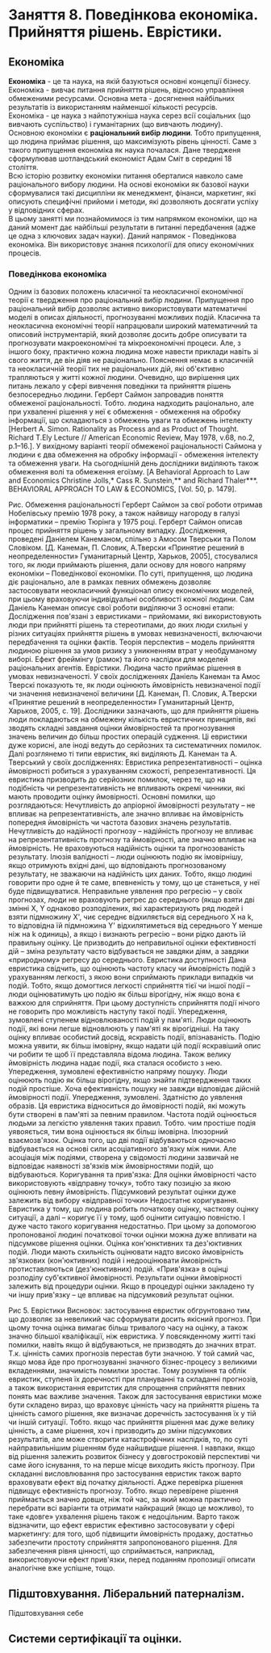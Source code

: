 # Заняття 8. Поведінкова економіка. Прийняття рішень. Еврістики.
## Економіка
**Економіка** - це та наука, на якій базуються основні концепції бізнесу. Економіка - вивчає питання прийняття рішень, відносно управління обмеженими ресурсами. Основна мета - досягнення найбільних результатів із використанням найменшої кількості ресурсів.  
Економіка - це наука з найпотужніша наука серез всії соціальних (що вивчають суспільство) і гуманітарних (що вивчають людину).  
Основною економіки є **раціональний вибір людини**. Тобто припущення, що людина приймає рішення, що максимізують рівень цінності. Саме з такого припущення економіка як наука почалася. Дане твердженя сформулював шотландський економіст Адам Сміт в середині 18 століття.  
Всю історію розвитку економіки питання оберталися навколо саме раціонального вибору людини.  На основі економіки як базової науки сформувалися такі дисципліни як менеджмент, фінанси, маркетинг, які описують специфічні прийоми і методи, які дозволяють досягати успіху у відповідних сферах.  
В цьому занятті ми познайомимося із тим напрямком економіки, що на даний момент дає найбільші результати в питанні передбачення (адже це одна з ключових задач науки). Даний напрямок - Поведінкова економіка. Він використовує знання психології для опису економічних процесів.

### Поведінкова економіка
Одним із базових положень класичної та неокласичної економічної теорії є твердження про раціональний вибір людини. Припущення про раціональний вибір дозволяє активно використовувати математичні моделі в описах діяльності, прогнозуванні можливих подій.
Класична та неокласична економічні теорії напрацювали широкий математичний та описовий інструментарій, який дозволяє досить добре описувати та прогнозувати макроекономічні та мікроекономічні процеси.
Але, з іншого боку, практично кожна людина може навести приклади навіть зі свого життя, де він діяв не раціонально. Пояснення немає в класичній та неокласичній теорії тих не раціональних дій, які об'єктивно трапляються у житті кожної людини.
Очевидно, що вирішення цих питань лежало у сфері вивчення поведінки та прийняття рішень безпосередньо людини.
Герберт Саймон запровадив поняття обмеженої раціональності. Тобто. людина надходить раціонально, але при ухваленні рішення у неї є обмеження - обмеження на обробку інформації, що складаються з обмежень уваги та обмежень інтелекту
 [Herbert A. Simon. Rationality as Process and as Product of Thought. Richard T.Ely Lecture // American Economic Review, May 1978, v.68, no.2, p.1–16.].
У вихідному варіанті теорії обмеженої раціональності Саймона у людини є два обмеження на обробку інформації - обмеження інтелекту та обмеження уваги. На сьогоднішній день дослідники виділяють також обмеження волі та обмеження егоїзму. [A Behavioral Approach to Law and Economics Christine Jolls,* Cass R. Sunstein,** and Richard Thaler***. BEHAVIORAL APPROACH TO LAW & ECONOMICS, [Vol. 50, p. 1479].

Рис. Обмеження раціональності
	Герберт Саймон за свої роботи отримав Нобелівську премію 1978 року, а також найвищу нагороду в галузі інформатики – премію Тюрінга у 1975 році.
Герберт Саймон описав процес прийняття рішень у загальному випадку. Дослідження, проведені Даніелем Канеманом, спільно з Амосом Тверськи та Полом Словіком. [Д. Канеман, П. Словик, А.Тверски «Принятие решений в неопределенности» Гуманитарный Центр, Харьков, 2005], стосувалися того, як люди приймають рішення, дали основу для нового напряму економіки – Поведінкової економіки. По суті, припущення, що людина діє раціонально, але в рамках певних обмежень дозволяє застосовувати неокласичний функціонал опису економічних моделей, при цьому враховуючи індивідуальні особливості кожної людини.
Сам Даніель Канеман описує свої роботи виділяючи 3 основні етапи:
Дослідження пов'язані з евристиками – прийомами, які використовують люди при прийнятті рішень та стереотипами, до яких люди схильні у різних ситуаціях прийняття рішень в умовах невизначеності, включаючи передбачення та оцінки фактів.
Теорія перспектив – модель прийняття людиною рішення за умов ризику з уникненням втрат у необдуманому виборі.
Ефект фреймінгу (рамок) та його наслідки для моделей раціональних агентів.
Еврістики.
	Людина часто приймає рішення в умовах невизначеності. У своїх дослідженнях Даніель Канеман та Амос Тверскі показують те, як люди оцінюють ймовірність невизначеної події чи значення невизначеної величини [Д. Канеман, П. Словик, А.Тверски «Принятие решений в неопределенности» Гуманитарный Центр, Харьков, 2005, c. 19]. Дослідники зазначають, що для прийняття рішень люди покладаються на обмежену кількість евристичних принципів, які зводять складні завдання оцінки ймовірностей та прогнозування значень величин до більш простих операцій судження. Ці евристики дуже корисні, але іноді ведуть до серйозних та систематичних помилок.
	Далі розглянемо ті типи евристик, які виділяють Д. Канеман та А. Тверський у своїх дослідженнях:
Евристика репрезентативності – оцінка ймовірності робиться з урахуванням схожості, репрезентативності. Ця евристика призводить до серйозних помилок, через те, що на подібність чи репрезентативність не впливають окремі чинники, які мають проводити оцінку ймовірності. Основні помилки, що розглядаються:
Нечутливість до апріорної ймовірності результату – не впливає на репрезентативність, але значно впливає на ймовірність попередня ймовірність чи частота базових значень результатів.
Нечутливість до надійності прогнозу – надійність прогнозу не впливає на репрезентативність прогнозу та ймовірності, але значно впливає на ймовірність. Не враховуються надійність оцінки та прогнозованість результату.
Ілюзія валідності – люди оцінюють подію як імовірнішу, якщо отримують вхідні дані, що відповідають прогнозованому результату, не зважаючи на надійність цих даних. Тобто, якщо людині говорити про одне й те саме, впевненість у тому, що це станеться, у неї буде підвищуватися.
Неправильне уявлення про регресію – у своїх прогнозах, люди не враховують регрес до середнього (якщо взяти дві змінні X, Y однаково розподілених, які характеризують ряд людей і взяти підмножину X', чиє середнє відхиляється від середнього X на k, то відповідна їй підмножина Y' відхилятиметься від середнього Y менше ніж на k одиниць), а  якщо і визнають регресію – вони рідко дають їй правильну оцінку. Це призводить до неправильної оцінки ефективності дій – зміна результату часто відбувається не завдяки діям, а завдяки «природному» регресу до середнього.
Евристика доступності
Дана евристика свідчить, що оцінюють частоту класу чи ймовірність подій з урахуванням легкості, з якою вони сприймають приклади випадків чи подій. Тобто, якщо домогтися легкості сприйняття тієї чи іншої події – люди оцінюватимуть цю подію як більш вірогідну, ніж якщо вона є важкою для сприйняття. При цьому доступність сприйняття події нічого не говорить про можливість наступу такої події.
Упередження, зумовлені ступенем відновлюваності подій у пам'яті. Люди оцінюють події, які вони легше відновлюють у пам'яті як вірогідніші. На таку оцінку впливає особистий досвід, яскравість події, впізнаваність. Подію можна уявити, як більш імовірну, якщо надати цій події яскравіший опис чи робити те щоб її представляла відома людина. Також велику ймовірність людина надає події, яка сталася особисто з нею.
Упередження, зумовлені ефективністю напряму пошуку. Люди оцінюють подію як більш вірогідну, якщо знайти підтвердження таких подій простіше. Хоча ефективність пошуку не завжди відповідає дійсній ймовірності події.
Упередження, зумовлені. Здатністю до уявлення образів. Ця евристика відноситься до ймовірності подій, які можуть бути створені в пам'яті за певним правилом. Частота подій оцінюється людьми за легкістю уявлення таких правил. Тобто. чим простіше подія уявояється, тим вона оцінюється як більш імовірна.
Ілюзорний взаємозв'язок. Оцінка того, що дві події відбуваються одночасно відбувається на основі сили асоціативного зв'язку між ними. Але асоціація між подіями, створена у свідомості людини зазвичай не відповідає наявності зв'язків між ймовірностями подій, що відбуваються.
Коригування та прив'язка:
Для оцінки ймовірності часто використовують «відправну точку», тобто таку позицію за якою оцінюють певну ймовірність. Підсумковий результат оцінки дуже залежить від вибору «відправної точки»
Недостатнє коригування. Евристика у тому, що людина робить початкову оцінку, часткову оцінку ситуації, а далі – коригує її у тому, щоб оцінити ситуацію повністю. І дуже часто такого коригування недостатньо. При цьому за допомогою пропонованої людині початкової точки оцінки можна дуже впливати на підсумкове рішення оцінки.
Оцінка кон'юнктивних та дез'юктивних подій. Люди мають схильність оцінювати надто високо ймовірність зв'язкових (кон'юктивних) подій і недооцінювати ймовірність протиставляються (дез'юнктивних) подій.
«Прив'язка» в оцінці розподілу суб'єктивної ймовірності. Результати оцінки ймовірності залежить від процедури оцінки. Якщо в процедурі оцінки закладено ту чи іншу прив'язку – це впливає на підсумковий результат оцінки.

Рис 5. Еврістики
Висновок: застосування евристик обгрунтовано тим, що дозволяє за невеликий час сформувати досить якісний прогноз. При цьому точна оцінка вимагає більш тривалого часу на оцінку, а також значно більшої кваліфікації, ніж евристика. У повсякденному житті такі помилки, навіть якщо й відбуваються, не призводять до значних втрат. Т.к. цінність самих прогнозів перестав бути значною.
У той самий час, якщо мова йде про прогнозуванні значного бізнес-процесу з великими вкладеннями, значимість помилки зростає. Тому розуміння та облік евристик, ступеня їх доречності при плануванні та складанні прогнозів, а також використання евритстик для спрощення сприйняття певних понять має важливе значення.
Також для застосування евристики може бути складено вираз, що враховує цінність часу на прийняття рішень та цінність самого рішення, яке визначає доречність застосування їх у тій чи іншій ситуації.
Тобто. якщо час прийняття рішення має дуже велику цінність, а саме рішення, хоч і призводить до зміни підсумкових результатів, але може створити катастрофічних наслідків, то, по суті найправильнішим рішенням буде найшвидше рішення. І навпаки, якщо від рішення залежить розвиток бізнесу у довгостроковій перспективі чи саме його існування, то на перше місце виходить якість прогнозу.
При складанні висловлювання про застосування евристик також варто враховувати ефект від початку діяльності. Адже перевірка рішення підвищує ефективність прогнозу. Тобто. якщо перевірене рішення приймається значно довше, ніж той час, за який можна практично перебрати всі варіанти та отримати найкращий (якщо це можливо), то таке «довге» ухвалення рішень також є недоцільним.
Варто також відзначити, що ефект евристик ефективно застосовувати у сфері маркетингу: для того, щоб підвищити ймовірність продажу, достатньо забезпечити простоту сприйняття запропонованого рішення.
Для забезпечення рівня цінності, що сприймається, наприклад, використовуючи ефект прив'язки, перед поданням пропозиції описати аналогічне вже успішне, тощо.





## Підштовхування. Ліберальний патерналізм.
Підштовхування себе

## Системи сертифікації та оцінки.